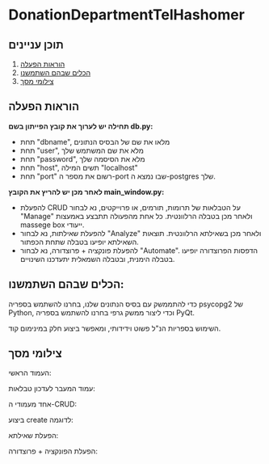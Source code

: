 # DonationDepartmentTelHashomer
## תוכן עניינים
1. [הוראות הפעלה](#הוראות_הפעלה)
2. [הכלים שבהם השתמשנו](#הכלים_שבהם_השתמשנו)
3. [צילומי מסך](#צילומי_מסך)

## הוראות הפעלה
**תחילה יש לערוך את קובץ הפייתון בשם db.py:**

- תחת "dbname", מלאו את שם של הבסיס הנתונים
- תחת "user", מלא את שם המשתמש שלך
- תחת "password", מלא את הסיסמה שלך
- תחת "host", תשים המילה "localhost"
- תחת "port" רשום את מספר ה-port שבו נמצא ה-postgres שלך.

**לאחר מכן יש להריץ את הקובץ main_window.py:**

- להפעלת CRUD על הטבלאות של תרומות, תורמים, או פרוייקטים, נא לבחור "Manage" ולאחר מכן בטבלה הרלוונטית. כל אחת מהפעולה תתבצע באמעצות massege box ייעודי.
- להפעלת שאילתות, נא לבחור "Analyze" ולאחר מכן בשאילתא הרלוונטית. תוצאות השאילתא יופיעו בטבלה שתחת הכפתור.
- להפעלת פונקציה + פרוצדורה, נא לבחור "Automate". הדפסות הפרוצדורה יופיעו בטבלה הימנית, ובטבלה השמאלית יתעדכנו השינויים.
  
## הכלים שבהם השתמשנו:

כדי להתממשק עם בסיס הנתונים שלנו, בחרנו להשתמש בספריה psycopg2 של Python, וכדי ליצור ממשק גרפי בחרנו להשתמש בספריה PyQt.

השימוש בספריות הנ"ל פשוט וידידותי, ומאפשר ביצוע חלק במינימום קוד.

## צילומי מסך

העמוד הראשי:


עמוד המעבר לעדכון טבלאות:


אחד מעמודי ה-CRUD:


ביצוע create לדוגמה:


הפעלת שאילתא:


הפעלת הפונקציה + פרוצדורה:

